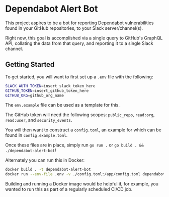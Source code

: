 # Dependabot Alert Bot

This project aspires to be a bot for reporting Dependabot vulnerabilities found
in your GitHub repositories, to your Slack server/channel(s).

Right now, this goal is accomplished via a single query to GitHub's GraphQL API,
collating the data from that query, and reporting it to a single Slack channel.

## Getting Started

To get started, you will want to first set up a `.env` file with the following:

```sh
SLACK_AUTH_TOKEN=insert_slack_token_here
GITHUB_TOKEN=insert_github_token_here
GITHUB_ORG=github_org_name
```

The `env.example` file can be used as a template for this.

The GitHub token will need the following scopes: `public_repo`, `read:org`,
`read:user`, and `security_events`.

You will then want to construct a `config.toml`, an example for which can be
found in `config.example.toml`.

Once these files are in place, simply run `go run .` or
`go build . && ./dependabot-alert-bot`!

Alternately you can run this in Docker:

```sh
docker build . -t dependabot-alert-bot
docker run --env-file .env -v ./config.toml:/app/config.toml dependabot-alert-bot
```

Building and running a Docker image would be helpful if, for example, you wanted
to run this as part of a regularly scheduled CI/CD job.
